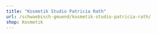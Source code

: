 ```yaml
---
title: "Kosmetik Studio Patricia Rath"
url: /schwaebisch-gmuend/kosmetik-studio-patricia-rath/
shop: Kosmetik
---
```

